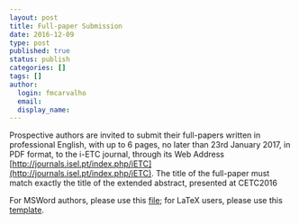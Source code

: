 ```yaml
---
layout: post
title: Full-paper Submission
date: 2016-12-09
type: post
published: true
status: publish
categories: []
tags: []
author:
  login: fmcarvalho
  email: 
  display_name: 
---
```


Prospective authors are invited to submit their full-papers written in professional
English, with up to 6 pages, no later than 23rd January 2017, in PDF format, to the
i-ETC journal, through its Web Address [http://journals.isel.pt/index.php/iETC](http://journals.isel.pt/index.php/iETC).
The title of the full-paper must match exactly the title of the extended abstract,
presented at CETC2016

For MSWord authors, please use this [file](/resources/i-ETC-TemplateWord.zip);
for LaTeX users, please use this [template](/resources/i-ETC-TemplateLaTeX.zip).
